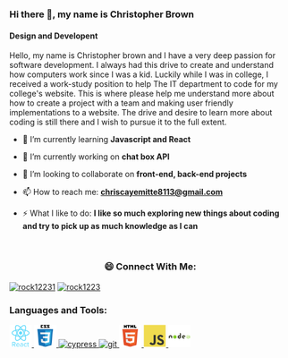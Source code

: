 ### Hi there 👋, my name is Christopher Brown
#### Design and Developent
Hello, my name is Christopher brown and I have a very deep passion for software development. I always had this drive to create and understand how computers work since I was a kid. Luckily while I was in college, I received a work-study position to help The IT department to code for my college's website. This is where please help me understand more about how to create a project with a team and making user friendly implementations to a website. The drive and desire to learn more about coding is still there and I wish to pursue it to the full extent.


- 🌱 I’m currently learning **Javascript and React**

- 🔭 I’m currently working on **chat box API**

- 👯 I’m looking to collaborate on **front-end, back-end projects**

- 📫 How to reach me: **chriscayemitte8113@gmail.com**

- ⚡ What I like to do: **I like so much exploring new things about coding and try to pick up as much knowledge as I can**

<br>
<div align="center">
<h3><b>😄 Connect With Me:</b></h3>
</div>
<p align="left">
<a href="https://codepen.io/chris13-afk" target="blank"><img align="center" src="https://raw.githubusercontent.com/rahuldkjain/github-profile-readme-generator/master/src/images/icons/Social/codepen.svg" alt="rock12231" height="30" width="40" /></a>
<a href="https://www.linkedin.com/in/christopher-brown-477a96199/" target="blank"><img align="center" src="https://raw.githubusercontent.com/rahuldkjain/github-profile-readme-generator/master/src/images/icons/Social/linked-in-alt.svg" alt="rock1223" height="30" width="40" /></a>

</p>

<h3 align="left">Languages and Tools:</h3>
<p align="left"> <p align="left"> <a href="https://reactjs.org/" target="_blank" rel="noreferrer"> <img src="https://raw.githubusercontent.com/devicons/devicon/master/icons/react/react-original-wordmark.svg" alt="react" width="40" height="40"/> </a> <a href="https://www.w3schools.com/css/" target="_blank" rel="noreferrer"> <img src="https://raw.githubusercontent.com/devicons/devicon/master/icons/css3/css3-original-wordmark.svg" alt="css3" width="40" height="40"/> </a> <a href="https://www.cypress.io" target="_blank" rel="noreferrer"> <img src="https://raw.githubusercontent.com/simple-icons/simple-icons/6e46ec1fc23b60c8fd0d2f2ff46db82e16dbd75f/icons/cypress.svg" alt="cypress" width="40" height="40"/> </a> <a href="https://git-scm.com/" target="_blank" rel="noreferrer"> <img src="https://www.vectorlogo.zone/logos/git-scm/git-scm-icon.svg" alt="git" width="40" height="40"/> </a> <a href="https://www.w3.org/html/" target="_blank" rel="noreferrer"> <img src="https://raw.githubusercontent.com/devicons/devicon/master/icons/html5/html5-original-wordmark.svg" alt="html5" width="40" height="40"/> </a> <a href="https://developer.mozilla.org/en-US/docs/Web/JavaScript" target="_blank" rel="noreferrer"> <img src="https://raw.githubusercontent.com/devicons/devicon/master/icons/javascript/javascript-original.svg" alt="javascript" width="40" height="40"/> </a> <a href="https://nodejs.org" target="_blank" rel="noreferrer"> <img src="https://raw.githubusercontent.com/devicons/devicon/master/icons/nodejs/nodejs-original-wordmark.svg" alt="nodejs" width="40" height="40"/> </a> </p>
